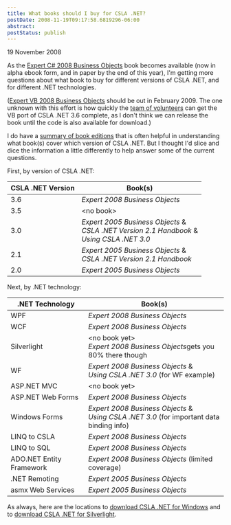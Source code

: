 ```yaml
---
title: What books should I buy for CSLA .NET?
postDate: 2008-11-19T09:17:58.6819296-06:00
abstract: 
postStatus: publish
---
```

19 November 2008

As the [Expert C# 2008 Business Objects](http://www.apress.com/book/view/9781430210191) book becomes available (now in alpha ebook form, and in paper by the end of this year), I'm getting more questions about what book to buy for different versions of CSLA .NET, and for different .NET technologies.

([Expert VB 2008 Business Objects](http://www.apress.com/book/view/1430216387) should be out in February 2009. The one unknown with this effort is how quickly the [team of volunteers](http://www.lhotka.net/Article.aspx?area=4&amp;id=bbe426f7-cd06-482f-bfa7-ec5640296562) can get the VB port of CSLA .NET 3.6 complete, as I don't think we can release the book until the code is also available for download.)

I do have a [summary of book editions](http://www.lhotka.net/Article.aspx?id=a79647a6-2557-4af2-b67e-cc18762acb40) that is often helpful in understanding what book(s) cover which version of CSLA .NET. But I thought I'd slice and dice the information a little differently to help answer some of the current questions.

First, by version of CSLA .NET:


  |  **CSLA .NET Version** |  **Book(s)** |
| --- | --- |
 |  3.6 |  *Expert 2008 Business Objects* |
 |  3.5 |  &lt;no book&gt; |
 |  3.0 |  *Expert 2005 Business Objects* & <br>*CSLA .NET Version 2.1 Handbook* & <br>*Using CSLA .NET 3.0* |
 |  2.1 |  *Expert 2005 Business Objects* & <br>*CSLA .NET Version 2.1 Handbook* |
 |  2.0 |  *Expert 2005 Business Objects* |




Next, by .NET technology:


  |  **.NET Technology** |  **Book(s)** |
| --- | --- |
 |  WPF |  *Expert 2008 Business Objects* |
 |  WCF |  *Expert 2008 Business Objects* |
 |  Silverlight |  &lt;no book yet&gt;<br>*Expert 2008 Business Objects*gets you 80% there though |
 |  WF |  *Expert 2008 Business Objects* &<br>*Using CSLA .NET 3.0* (for WF example) |
 |  ASP.NET MVC |  &lt;no book yet&gt; |
 |  ASP.NET Web Forms |  *Expert 2008 Business Objects* |
 |  Windows Forms |  *Expert 2008 Business Objects* &<br>*Using CSLA .NET 3.0* (for important data binding info) |
 |  LINQ to CSLA |  *Expert 2008 Business Objects* |
 |  LINQ to SQL |  *Expert 2008 Business Objects* |
 |  ADO.NET Entity Framework |  *Expert 2008 Business Objects* (limited coverage) |
 |  .NET Remoting |  *Expert 2005 Business Objects* |
 |  asmx Web Services |  *Expert 2005 Business Objects* |




As always, here are the locations to [download CSLA .NET for Windows](http://www.lhotka.net/cslanet/Download.aspx) and to [download CSLA .NET for Silverlight](http://www.lhotka.net/cslalight/download.aspx).

